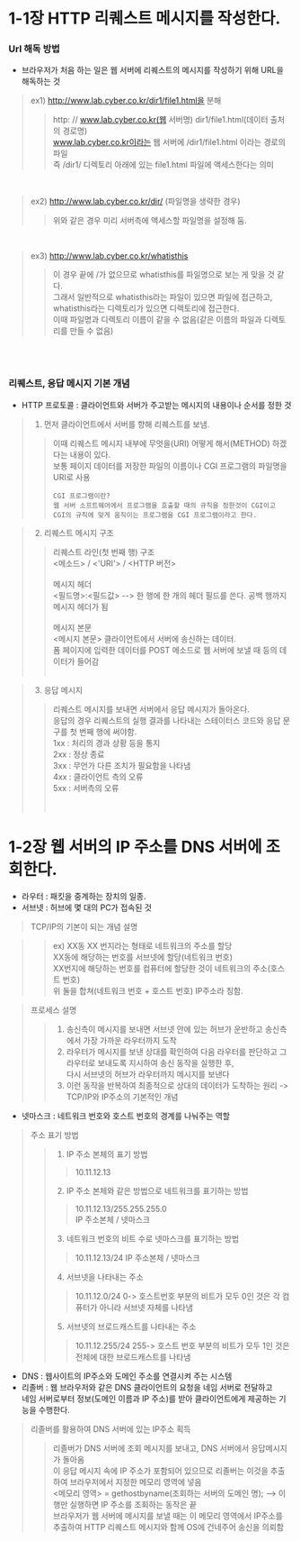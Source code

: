 # 1-1장 HTTP 리퀘스트 메시지를 작성한다.


### Url 해독 방법
  - 브라우저가 처음 하는 일은 웹 서버에 리퀘스트의 메시지를 작성하기 위해 URL을 해독하는 것<br/>
  > ex1) http://www.lab.cyber.co.kr/dir1/file1.html을 분해<br/>
  > > http:   //   www.lab.cyber.co.kr(웹 서버명)   dir1/file1.html(데이터 출처의 경로명)<br/>
  > > www.lab.cyber.co.kr이라는 웹 서버에 /dir1/file1.html 이라는 경로의 파일<br/>즉 /dir1/ 디렉토리 아래에 있는 file1.html 파일에 액세스한다는 의미

  <br/>
  
  > ex2) http://www.lab.cyber.co.kr/dir/ (파일명을 생략한 경우)<br/>
  > > 위와 같은 경우 미리 서버측에 액세스할 파일명을 설정해 둠.

  <br/>
  
  > ex3) http://www.lab.cyber.co.kr/whatisthis<br/>
  > > 이 경우 끝에 /가 없으므로 whatisthis를 파일명으로 보는 게 맞을 것 같다.<br/>
  > > 그래서 일반적으로 whatisthis라는 파일이 있으면 파일에 접근하고, whatisthis라는 디렉토리가 있으면 디렉토리에 접근한다.<br/>
  > > 이때 파일명과 디렉토리 이름이 같을 수 없음(같은 이름의 파일과 디렉토리를 만들 수 없음)

  <br/><br/>

### 리퀘스트, 응답 메시지 기본 개념
  - HTTP 프로토콜 : 클라이언트와 서버가 주고받는 메시지의 내용이나 순서를 정한 것
  > 1. 먼저 클라이언트에서 서버를 향해 리퀘스트를 보냄.<br/>
  > > 이때 리퀘스트 메시지 내부에 무엇을(URI) 어떻게 해서(METHOD) 하겠다는 내용이 있다.  <br/>
  > > 보통 페이지 데이터를 저장한 파일의 이름이나 CGI 프로그램의 파일명을 URI로 사용 <br/>
  > > ```
  > > CGI 프로그램이란?
  > > 웹 서버 소프트웨어에서 프로그램을 호출할 때의 규칙을 정한것이 CGI이고
  > > CGI의 규칙에 맞게 움직이는 프로그램을 CGI 프로그램이라고 한다.
  > > ```
     
  > 2. 리퀘스트 메시지 구조<br/>
  > > 리퀘스트 라인(첫 번째 행) 구조<br/>
  > > <메소드> / <'URI'> / <HTTP 버전><br/><br/>
  > > 메시지 헤더<br/>
  > > <필드명>:<필드값> --> 한 행에 한 개의 헤더 필드를 쓴다. 공백 행까지 메시지 헤더가 됨<br/><br/>
  > > 메시지 본문<br/>
  > > <메시지 본문> 클라이언트에서 서버에 송신하는 데이터.<br/>
  > > 폼 페이지에 입력한 데이터를 POST 메소드로 웹 서버에 보낼 때 등의 데이터가 들어감<br/><br/>

  > 3. 응답 메시지<br/>
  > > 리퀘스트 메시지를 보내면 서버에서 응답 메시지가 돌아온다.<br/>
  > > 응답의 경우 리퀘스트의 실행 결과를 나타내는 스테이터스 코드와 응답 문구를 첫 번째 행에 써야함.<br/>
  > > 1xx : 처리의 경과 상황 등을 통지 <br/>
  > > 2xx : 정상 종료 <br/>
  > > 3xx : 무언가 다른 조치가 필요함을 나타냄 <br/>
  > > 4xx : 클라이언트 측의 오류<br/>
  > > 5xx : 서버측의 오류<br/><br/><br/>
 
 # 1-2장 웹 서버의 IP 주소를 DNS 서버에 조회한다.
 - 라우터 : 패킷을 중계하는 장치의 일종.
 - 서브넷 : 허브에 몇 대의 PC가 접속된 것

 > TCP/IP의 기본이 되는 개념 설명<br/>

 > > ex) XX동 XX 번지라는 형태로 네트워크의 주소를 할당<br/>
 > > XX동에 해당하는 번호를 서브넷에 할당(네트워크 번호)<br/>
 > > XX번지에 해당하는 번호를 컴퓨터에 할당한 것이 네트워크의 주소(호스트 번호)<br/>
 > > 위 둘을 합쳐(네트워크 번호 + 호스트 번호) IP주소라 칭함.<br/>

 > 프로세스 설명<br/>
 > > 1. 송신측이 메시지를 보내면 서브넷 안에 있는 허브가 운반하고 송신측에서 가장 가까운 라우터까지 도착<br/>
 > > 2. 라우터가 메시지를 보낸 상대를 확인하여 다음 라우터를 판단하고 그 라우터로 보내도록 지시하여 송신 동작을 실행한 후, <br/>
 > >    다시 서브넷의 허브가 라우터까지 메시지를 보낸다
 > > 3. 이런 동작을 반복하여 최종적으로 상대의 데이터가 도착하는 원리 -> TCP/IP와 IP주소의 기본적인 개념
 
 - 넷마스크 : 네트워크 번호와 호스트 번호의 경계를 나눠주는 역할
 > 주소 표기 방법 <br/>
 > > 1) IP 주소 본체의 표기 방법<br/>
 > > > 10.11.12.13<br/>
 > > 2) IP 주소 본체와 같은 방법으로 네트워크를 표기하는 방법<br/>
 > > > 10.11.12.13/255.255.255.0<br/>
 > > > IP 주소본체 / 넷마스크<br/>
 > > 3) 네트워크 번호의 비트 수로 넷마스크를 표기하는 방법
 > > > 10.11.12.13/24
 > > > IP 주소본체 / 넷마스크
 > > 4) 서브넷을 나타내는 주소
 > > > 10.11.12.0/24
 > > > 0-> 호스트번호 부분의 비트가 모두 0인 것은 각 컴퓨터가 아니라 서브넷 자체를 나타냄
 > > 5) 서브넷의 브로드캐스트를 나타내는 주소
 > > > 10.11.12.255/24
 > > > 255-> 호스트 번호 부분의 비트가 모두 1인 것은 전체에 대한 브로드캐스트를 나타냄
 
 - DNS : 웹사이트의 IP주소와 도메인 주소를 연결시켜 주는 시스템
 - 리졸버 : 웹 브라우저와 같은 DNS 클라이언트의 요청을 네임 서버로 전달하고 </br>
           네임 서버로부터 정보(도메인 이름과 IP 주소)를 받아 클라이언트에게 제공하는 기능을 수행한다. 
 > 리졸버를 활용하여 DNS 서버에 있는 IP주소 획득
 > > 리졸버가 DNS 서버에 조회 메시지를 보내고, DNS 서버에서 응답메시지가 돌아옴</br>
 > > 이 응답 메시지 속에 IP 주소가 포함되어 있으므로 리졸버는 이것을 추출하여 브라우저에서 지정한 메모리 영역에 넣음</br>
 > > <메모리 영역> = gethostbyname(조회하는 서버의 도메인 명); --> 이 행만 실행하면 IP 주소를 조회하는 동작은 끝</br>
 > > 브라우저가 웹 서버에 메시지를 보낼 때는 이 메모리 영역에서 IP주소를 추출하여 HTTP 리퀘스트 메시지와 함께 OS에 건네주어 송신을 의뢰함</br>
